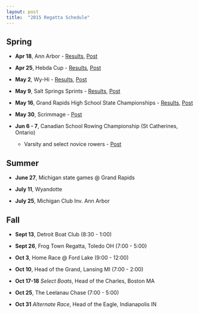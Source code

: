 ```yaml
---
layout: post
title:  "2015 Regatta Schedule"
---
```


Spring
------

-   **Apr 18**, Ann Arbor -
    [Results](https://docs.google.com/spreadsheets/d/11GS0M-BJpz4nOtYQWp12cJ2dFjyH0Pted8KJufuPyBw/edit#gid=1),
    [Post](http://salinerowing.org/2015/04/20/photos-first-regatta-spring-2015/)

-   **Apr 25**, Hebda Cup -
    [Results](http://salinerowing.org/assets/forms/2015-hebda-cup-results.pdf),
    [Post](http://salinerowing.org/2015/05/01/hebda-cup-highlights/)

-   **May 2**, Wy-Hi -
    [Results](http://wyandotteboatclub.com/home/2015/04/23/hebda-cup-heat-sheet/),
    [Post](http://salinerowing.org/2015/05/07/wy-hi-pictures/)

-   **May 9**, Salt Springs Sprints -
    [Results](https://docs.google.com/spreadsheets/d/1sPfrl-BZZAwGDOhFW4Cqzq0HjrOSvvoy276ygZuo_ZI/edit?usp=sharing),
    [Post](http://salinerowing.org/2015/05/11/salt-springs-sprints-press/)

-   **May 16**, Grand Rapids High School State Championships -
    [Results](http://salinerowing.org/assets/forms/2015-championship-regatta-all-results-grouped-by-event.pdf),
    [Post](http://salinerowing.org/2015/05/17/scholastic-rowing-association-of-michigan-championship-regatta/)

-   **May 30**, Scrimmage -
    [Post](http://salinerowing.org/2015/05/31/scrimmage-at-ford-lake/)

-   **Jun 6 - 7**, Canadian School Rowing Championship (St Catherines, Ontario)
    -   Varsity and select novice rowers -
        [Post](http://salinerowing.org/2015/06/08/2015-canadian-secondary-schools-championships/)

Summer
------

-   **June 27**, Michigan state games @ Grand Rapids

-   **July 11**, Wyandotte

-   **July 25**, Michigan Club Inv. Ann Arbor

Fall
----

-   **Sept 13**, Detroit Boat Club (8:30 - 1:00)

-   **Sept 26**, Frog Town Regatta, Toledo OH (7:00 - 5:00)

-   **Oct 3**, Home Race @ Ford Lake (9:00 - 12:00)

-   **Oct 10**, Head of the Grand, Lansing MI (7:00 - 2:00)

-   **Oct 17-18** *Select Boats*, Head of the Charles, Boston MA

-   **Oct 25**, The Leelanau Chase (7:00 - 5:00)

-   **Oct 31** *Alternate Race*, Head of the Eagle, Indianapolis IN


